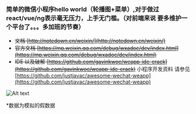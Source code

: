 

### 简单的微信小程序hello world（轮播图+菜单）,对于做过react/vue/ng表示毫无压力，上手无门槛。（对前端来说 要多维护一个平台了。。。多加班的节奏）

- ~~文档 [http://notedown.cn/weixin/](http://notedown.cn/weixin/)~~
- ~~官方文档 [https://mp.weixin.qq.com/debug/wxadoc/dev/index.html](https://mp.weixin.qq.com/debug/wxadoc/dev/index.html)~~
- ~~IDE 以及破解 [https://github.com/gavinkwoe/weapp-ide-crack](https://github.com/gavinkwoe/weapp-ide-crack)~~
小程序开发资料 请参见[https://github.com/justjavac/awesome-wechat-weapp](https://github.com/justjavac/awesome-wechat-weapp)

![Alt text](./1.png)

*数据为模拟的假数据
